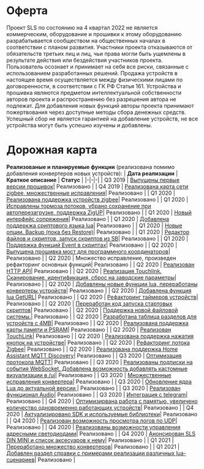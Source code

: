 # Оферта

Проект SLS  по состоянию на 4 квартал 2022 не является коммерческим,  оборудование и прошивки к этому оборудованию разрабатывается сообществом на общественных началах в соответствии с планом развития.    Участники проекта отказываются от обязательств третьих лиц и лиц, чьи права могли быть ущемлены в результате действия или бездействия 
участников проекта. Пользователь осознает и принимает на себя все риски, связанные с использованием разработанных решений.  Продажа устройств в настоящее время осуществляется между физическими лицами по договоренности, в соответствии с ГК РФ Статья 161. Устройства и прошивка являются предметом интеллектуальной собственности авторов проекта и распространению без разрешения автора не подлежат. Для добавления новых функций авторы проекта принимают пожертвования через доступные методы сбора денежных средств. Успешный сбор не является гарантией на добавление устройств, не все устройства могут быть успешно изучены и добавлены.  

# Дорожная карта

**Реализованые и планируемые функции** (реализована помимо добавления конвертеров  новых устройств):
| **Дата реализации** | **Краткое описание** | **Статус** |
|-|-|-|
| Q3 2019 | [Выпущены первые версии прошивок](https://mjdm.ru/forum/viewtopic.php?f=22&t=6700)| Реализовано |
| Q4 2019 | [Реализована карта сети zigbee, множественные исправления]()| Реализовано |
| Q1 2020 | [Реализована поддержка устройств zigbee](https://t.me/slssys/3)| Реализовано |
| Q1 2020 | [Исправлены тормоза потоков, убрано сохранение при автоперезагрузке, поддержка ZigUP](https://t.me/slssys/6)| Реализовано |
| Q1 2020 | [Новый интерфейс сопряжения](https://t.me/slssys/9)| Реализовано |
| Q1 2020 | [Добавлена поддеркжа сриптового языка lua](https://www.lua.org/docs.html)| Реализовано |
| Q1 2020 | [Новые опции. Backup (пока без Restore)](https://t.me/slssys/17)| Реализовано |
| Q1 2020 | [Редактор файлов и скриптов, запуск скриптов из SB](https://t.me/slssys/19)| Реализовано |
| Q1 2020 | [Поддержка функций Event в скриптах](https://t.me/slssys/24)| Реализовано |
| Q2 2020 | [Выпущена прошивка мост для программного координаторов](https://t.me/slssys/28)| Реализовано |
| Q2 2020 | Множество исправление, произведен рефакторинг основных функций| Реализовано |
| Q2 2020 | [Реализован HTTP API](https://t.me/slssys/47)| Реализовано |
| Q2 2020 | [Реализация Touchlink. Сканирование, идентификация, сброс на заводские параметры](https://t.me/slssys/50)| Реализовано |
| Q2 2020 | [Добавлены новые функции lua, переработаны конвертеры устройств](https://t.me/slssys/57)| Реализовано |
| Q2 2020 | [Добавлена функция lua  GetURL](https://t.me/slssys/59)| Реализовано |
| Q2 2020 | [Рефакторинг таймеров устройств](https://t.me/slssys/62)| Реализовано |
| Q2 2020 | [Переработан код запуска стартовых скриптов](https://t.me/slssys/65)| Реализовано |
| Q2 2020 | [Поддержка новой файловой системы.](https://t.me/slssys/78)| Реализовано |
| Q2 2020 | [Разработана таблица разделов для устройств с 4MB](https://t.me/slssys/80)| Реализовано |
| Q2 2020 | [Реализована поддержка карты памяти и PSRAM](https://t.me/slssys/82)| Реализовано |
| Q2 2020 | [Реализован TouchLink](https://t.me/slssys/88)| Реализовано |
| Q2 2020 | [Реализована поддержка нажатия кнопок на устройстве](https://t.me/slssys/97)| Реализовано |
| Q2 2020 | [Рефакторинг потока Zigbee](https://t.me/slssys/99)| Реализовано |
| Q2 2020 | [Реализована поддержка  Home Assistant MQTT Discovery](https://t.me/slssys/101)| Реализовано |
| Q3 2020 | [Оптимизация протокола MQTT](https://t.me/slssys/107)| Реализовано |
| Q3 2020 | [Реализованы подписки на события WebSocket. Добавлена возможность добавлять кастомные  визуализации в /ui](https://t.me/slssys/110)| Реализовано |
| Q3 2020 | [Множественные исправления конвертера](https://t.me/slssys/121)| Реализовано |
| Q3 2020 | [Обновление ядра Lua до актуальной версии ](https://t.me/slssys/148)| Реализовано |
| Q3 2020 | [Реализован функционал Audio](https://t.me/slssys/151)| Реализовано |
| Q3 2020 | [Интеграция с telegram](https://t.me/slssys/155)| Реализовано |
| Q4 2020 | [Оптимизирвана работа с памятью, увеличено количество одновременно работающих устройств](https://t.me/slssys/177)| Реализовано |
| Q4 2020 | [Актуализировано SDK и используемые библиотеки](https://t.me/slssys/178)| Реализовано |
| Q4 2020 | [Реализован возможность просмотра логов по UDP](https://t.me/slssys/179)| Реализовано |
| Q4 2020 | [Реализованы  возможности управления адресными светодиодами](https://t.me/slssys/190)| Реализовано |
| Q4 2020 | [Анонсирован SLS DIN MINI и список аксесуаров к нему](https://t.me/slssys/191)| Реализовано |
| Q1 2021 | [Переработано множество конвертеров](https://t.me/slssys/204)| Реализовано |
| Q1 2021 | [Добавлен раздел справки с примерами реализации различных lua-сценариев](https://t.me/slssys/206)| Реализовано |

